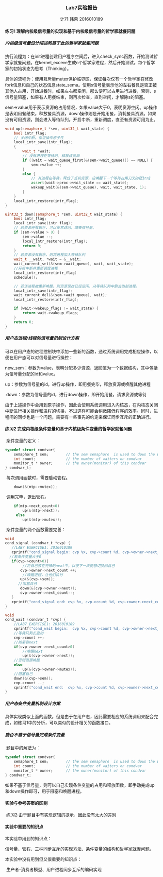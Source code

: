 ### <center>Lab7实验报告</center>

<center>计71 韩荣 2016010189</center>

#### 练习1 理解内核级信号量的实现和基于内核级信号量的哲学家就餐问题

##### 内核级信号量设计描述和基于此的哲学家就餐问题

​	执行流程为：在init进程创建用户程序空间后，进入check_sync函数，开始测试哲学家就餐问题。在kernel_exceve生成n个哲学家进程，然后开始测试，每个哲学家的初始状态为思考（Thinking）。

​	具体的流程为：使用互斥量mutex保护临界区，保证每次仅有一个哲学家在修改fork信息和自己的状态信息state_sema。使用s信号量表示他的左右餐具是否正被其他人占用，开始进餐时，如果左右都空闲，那么便可以占用进行进餐，否则，s信号量阻塞，如果有人用餐结束，则再次检查，直到空闲，才解除s的阻塞。

​	sem->value用于表示资源的占用情况，如果value大于0，表明资源空闲。up操作是表明用餐结束，释放餐具资源，down操作则是开始用餐，消耗餐具资源。如果没有可用资源，则会进入等待队列，开启中断，重新调度，直至有资源可用为止。

```c++
void up(semaphore_t *sem, uint32_t wait_state) {
    bool intr_flag;
    // 关闭中断，保证操作原子性
    local_intr_save(intr_flag);
    {
        wait_t *wait;
        // 没有进程在等待时，释放该资源
        if ((wait = wait_queue_first(&(sem->wait_queue))) == NULL) {
            sem->value ++;
        }
        else {
            // 有进程在等待，释放了当前资源，应唤醒下一个等待占用刀叉的嵇in成
            assert(wait->proc->wait_state == wait_state);
            wakeup_wait(&(sem->wait_queue), wait, wait_state, 1);
        }
    }
    local_intr_restore(intr_flag);
}

uint32_t down(semaphore_t *sem, uint32_t wait_state) {
    bool intr_flag;
    local_intr_save(intr_flag);
    // 若资源还有剩余，可以正常访问，减去信号量。
    if (sem->value > 0) {
        sem->value --;
        local_intr_restore(intr_flag);
        return 0;
    }
    // 若资源没有剩余，则将进程加入等待队列
    wait_t __wait, *wait = &__wait;
    wait_current_set(&(sem->wait_queue), wait, wait_state);
  	//开启中断并重新调度进程
    local_intr_restore(intr_flag)
    schedule();

    // 若该进程被重新唤醒，则资源现在已经空闲，从等待队列中删去当前进程。
    local_intr_save(intr_flag);
    wait_current_del(&(sem->wait_queue), wait);
    local_intr_restore(intr_flag);

    if (wait->wakeup_flags != wait_state) {
        return wait->wakeup_flags;
    }
    return 0;
}
```

##### 用户态进程/线程的信号量机制设计方案

​	可以在用户态的进程控制块中添加一些新的函数，通过系统调用完成相应操作，以便在用户态可以对信号量进行操控：

​	new_sem：参数为value，表明分配多少资源，返回值为一个数据结构，其中包括为信号量分配的id和value。

​	up：参数为信号量的id，进行up操作，即用餐完毕，释放资源或唤醒其他进程

​	down：参数为信号量的id，进行down操作，即开始用餐，请求资源或等待

​	由于上述操作中会用到原子操作，因此会使用系统调用进入内核态，在内核态关闭中断进行相关操作和进程的切换，不过这样可能会稍微降低程序的效率。同时，进程间的同步也是一个问题，需要有一些事先的约定来保证同步互斥的正确进行。

#### 练习2 完成内核级条件变量和基于内核级条件变量的哲学家就餐问题

​	条件变量的定义：

```c
typedef struct condvar{
    semaphore_t sem;        // the sem semaphore  is used to down the waiting proc, and the signaling proc should up the waiting proc
    int count;              // the number of waiters on condvar
    monitor_t * owner;      // the owner(monitor) of this condvar
} condvar_t;
```

​	每次调用函数时，需要启动管程。

```c
    down(&(mtp->mutex));
```

​	调用完毕，退出管程。

```c
    if(mtp->next_count>0)
        up(&(mtp->next));
     else
        up(&(mtp->mutex));
```

​	条件变量的两个函数需要完善：

```c
void 
cond_signal (condvar_t *cvp) {
   //LAB7 EXERCISE1: 2016010189
   cprintf("cond_signal begin: cvp %x, cvp->count %d, cvp->owner->next_count %d\n", cvp, cvp->count, cvp->owner->next_count);  
  //若条件变量大于0
   if(cvp->count>0){
     	//将自己放在特殊的next中，以便下一次能够切换回自己
       cvp->owner->next_count ++;
     	//唤醒进程，让他们执行
       up(&(cvp->sem));
      //阻塞自己
       down(&(cvp->owner->next));
       cvp->owner->next_count--;
   }
   cprintf("cond_signal end: cvp %x, cvp->count %d, cvp->owner->next_count %d\n", cvp, cvp->count, cvp->owner->next_count);
}

```

```c
void
cond_wait (condvar_t *cvp) {
    //LAB7 EXERCISE1: 2016010189
    cprintf("cond_wait begin:  cvp %x, cvp->count %d, cvp->owner->next_count %d\n", cvp, cvp->count, cvp->owner->next_count);
  	//等待队列长度加一
    cvp->count ++;
  	//如果有next
    if(cvp->owner->next_count>0)
      	//唤醒next
        up(&(cvp->owner->next));
  	//否则直接唤醒
    else
        up(&(cvp->owner->mutex));
  	//阻塞自己
    down(&(cvp->sem));
    cvp->count --;
    cprintf("cond_wait end:  cvp %x, cvp->count %d, cvp->owner->next_count %d\n", cvp, cvp->count, cvp->owner->next_count);
}
```



##### 	用户态条件变量机制设计方案

​	具体实现类似上面的函数，但是由于在用户态，因此需要相应的系统调用来配合完成，如练习1中的分析，可以类似的设计相关的函数接口。

##### 能否不基于信号量完成条件变量

​	题目中的解法为：

```c
typedef struct condvar{
    semaphore_t sem;        // the sem semaphore  is used to down the waiting proc, and the signaling proc should up the waiting proc
    int count;              // the number of waiters on condvar
    monitor_t * owner;      // the owner(monitor) of this condvar
} condvar_t;
```

​	如果不基于信号量，则可以自己实现条件变量的占用和释放函数，即手动完成up和down操作即可，用于阻塞和唤醒进程。



#### 实验与参考答案的区别

​	练习2:由于题目中有实现逻辑的提示，因此没有太大的差别

#### 实验中重要的知识点

本实验中用到的知识点：

​	信号量、管程、三种同步互斥的实现方法、条件变量的结构和哲学家就餐问题。

本实验中没有用到但又很重要的知识点：

​	生产者-消费者模型、用户进程同步互斥的编码实现

